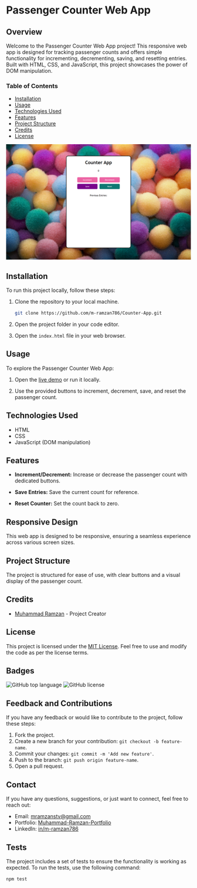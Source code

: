 # Passenger Counter Web App

## Overview

Welcome to the Passenger Counter Web App project! This responsive web app is designed for tracking passenger counts and offers simple functionality for incrementing, decrementing, saving, and resetting entries. Built with HTML, CSS, and JavaScript, this project showcases the power of DOM manipulation.


### Table of Contents

- [Installation](#installation)
- [Usage](#usage)
- [Technologies Used](#technologies-used)
- [Features](#features)
- [Project Structure](#project-structure)
- [Credits](#credits)
- [License](#license)

![Passenger Counter Web App Screenshot](counter-app-thumbnail.png)

## Installation

To run this project locally, follow these steps:

1. Clone the repository to your local machine.
    ```bash
    git clone https://github.com/m-ramzan786/Counter-App.git
    ```

2. Open the project folder in your code editor.

3. Open the `index.html` file in your web browser.

## Usage

To explore the Passenger Counter Web App:

1. Open the [live demo](https://counter-app-wine-eta.vercel.app/) or run it locally.

2. Use the provided buttons to increment, decrement, save, and reset the passenger count.

## Technologies Used

- HTML
- CSS
- JavaScript (DOM manipulation)

## Features

- **Increment/Decrement:** Increase or decrease the passenger count with dedicated buttons.

- **Save Entries:** Save the current count for reference.

- **Reset Counter:** Set the count back to zero.

## Responsive Design

This web app is designed to be responsive, ensuring a seamless experience across various screen sizes.

## Project Structure

The project is structured for ease of use, with clear buttons and a visual display of the passenger count.

## Credits

- [Muhammad Ramzan](https://github.com/m-ramzan786) - Project Creator

## License

This project is licensed under the [MIT License](LICENSE). Feel free to use and modify the code as per the license terms.

## Badges

![GitHub top language](https://img.shields.io/github/languages/top/m-ramzan786/Counter-App)
![GitHub license](https://img.shields.io/github/license/m-ramzan786/Counter-App)

## Feedback and Contributions

If you have any feedback or would like to contribute to the project, follow these steps:

1. Fork the project.
2. Create a new branch for your contribution: `git checkout -b feature-name`.
3. Commit your changes: `git commit -m 'Add new feature'`.
4. Push to the branch: `git push origin feature-name`.
5. Open a pull request.

## Contact

If you have any questions, suggestions, or just want to connect, feel free to reach out:

- Email: [mramzanstv@gmail.com](mramzanstv@gmail.com)
- Portfolio: [Muhammad-Ramzan-Portfolio](https://muhammad-ramzan.vercel.app/)
- LinkedIn: [in/m-ramzan786](https://www.linkedin.com/in/m-ramzan786/)

## Tests

The project includes a set of tests to ensure the functionality is working as expected. To run the tests, use the following command:
```bash
npm test

